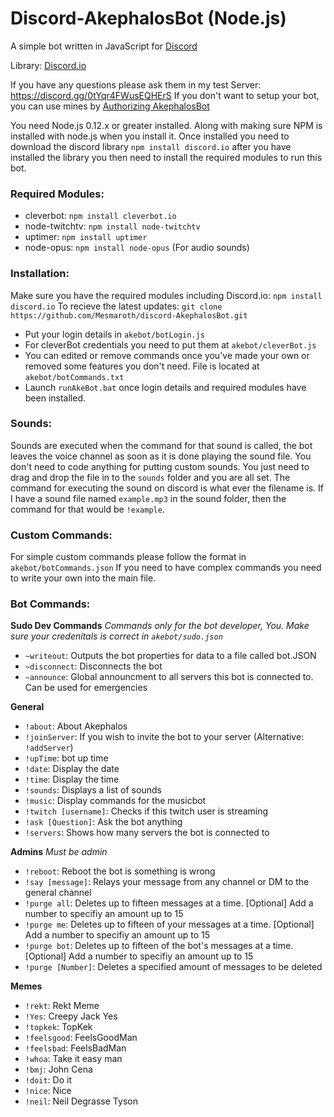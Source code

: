# Discord-AkephalosBot (Node.js)
A simple bot written in JavaScript for [Discord](http://www.discord.gg)

Library: [Discord.io](https://github.com/izy521/discord.io)

If you have any questions please ask them in my test Server: https://discord.gg/0tYqr4FWusEQHErS
If you don't want to setup your bot, you can use mines by [Authorizing AkephalosBot](https://discordapp.com/oauth2/authorize?&client_id=158451686627737600&scope=bot)

You need Node.js 0.12.x or greater installed. Along with making sure NPM is installed with node.js when you install it. Once installed you need to download the discord library `npm install discord.io` after you have installed the library you then need to install the required modules to run this bot.

### Required Modules:
 - cleverbot: `npm install cleverbot.io`
 - node-twitchtv: `npm install node-twitchtv`
 - uptimer: `npm install uptimer`
 - node-opus: `npm install node-opus` (For audio sounds)


### Installation:
 Make sure you have the required modules including Discord.io: `npm install discord.io` 
 To recieve the latest updates: 
 `git clone https://github.com/Mesmaroth/discord-AkephalosBot.git`
 
 - Put your login details in `akebot/botLogin.js`
 - For cleverBot credentials you need to put them at `akebot/cleverBot.js`
 - You can edited or remove commands once you've made your own or removed some features you don't need. File is located at `akebot/botCommands.txt`
 - Launch `runAkeBot.bat` once login details and required modules have been installed.
 
### Sounds:
Sounds are executed when the command for that sound is called, the bot leaves the voice channel as soon as it is done playing the sound file.
You don't need to code anything for putting custom sounds. You just need to drag and drop the file in to the `sounds` folder and you are all set. The command for executing the sound on discord is what ever the filename is. If I have a sound file named `example.mp3` in the sound folder, then the command for that would be `!example`.

### Custom Commands: 
For simple custom commands please follow the format in `akebot/botCommands.json` If you need to have complex commands you need to write your own into the main file. 

### Bot Commands: 

 **Sudo Dev Commands** *Commands only for the bot developer, You. Make sure your credenitals is correct in `akebot/sudo.json`*
 - `~writeout`: Outputs the bot properties for data to a file called bot.JSON
 - `~disconnect`: Disconnects the bot
 - `~announce`: Global announcment to all servers this bot is connected to. Can be used for emergencies

 **General**
  - `!about`: About Akephalos
  - `!joinServer`: If you wish to invite the bot to your server (Alternative: `!addServer`)
  - `!upTime`: bot up time
  - `!date`: Display the date
  - `!time`: Display the time
  - `!sounds`: Displays a list of sounds
  - `!music`: Display commands for the musicbot
  - `!twitch [username]`: Checks if this twitch user is streaming
  - `!ask [Question]`: Ask the bot anything
  - `!servers`: Shows how many servers the bot is connected to

 **Admins** *Must be admin*
  - `!reboot`: Reboot the bot is something is wrong
  - `!say [message]`: Relays your message from any channel or DM to the general channel
  - `!purge all`: Deletes up to fifteen messages at a time. [Optional] Add a number to specifiy an amount up to 15
  - `!purge me`: Deletes up to fifteen of your messages at a time. [Optional] Add a number to specifiy an amount up to 15
  - `!purge bot`: Deletes up to fifteen of the bot's messages at a time. [Optional] Add a number to specifiy an amount up to 15
  - `!purge [Number]`: Deletes a specified amount of messages to be deleted

 **Memes**
  - `!rekt`: Rekt Meme
  - `!Yes`: Creepy Jack Yes
  - `!topkek`: TopKek
  - `!feelsgood`: FeelsGoodMan
  - `!feelsbad`: FeelsBadMan
  - `!whoa`: Take it easy man
  - `!bmj`: John Cena
  - `!doit`: Do it
  - `!nice`: Nice
  - `!neil`: Neil Degrasse Tyson 

